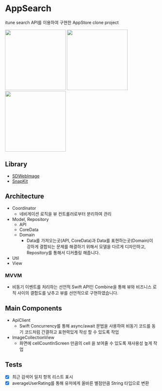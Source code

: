 # AppSearch

itune search API를 이용하여 구현한 AppStore clone project

<div>
  <img src="https://github.com/donggyushin/AppSearch/assets/34573243/a15f4040-294e-4a3a-94ce-0c73aa088dc2" width=200 />
  <img src="https://github.com/donggyushin/AppSearch/assets/34573243/fe083c1a-a1e4-48c5-b393-729122730c98" width=200 />
  <img src="https://github.com/donggyushin/AppSearch/assets/34573243/b3461c6b-6463-4ef7-9349-8247f3d3d7ef" width=200 />
</div>

## Library

- [SDWebImage](https://github.com/SDWebImage/SDWebImage)
- [SnapKit](https://github.com/SnapKit/SnapKit)

## Architecture

- Coordinator
  - 네비게이션 로직을 뷰 컨트롤러로부터 분리하여 관리
- Model, Repository
  - API
  - CoreData
  - Domain
    - Data를 가져오는곳(API, CoreData)과 Data를 표현하는곳(Domain)이 강하게 결합되는 문제를 해결하기 위해서 모델을 다르게 디자인하고, Repository를 통해서 디커플링 해줍니다.
- Util
- View

### MVVM

- 비동기 이벤트를 처리하는 선언적 Swift API인 Combine을 통해 뷰와 비즈니스 로직 사이의 결합도를 낮추고 뷰를 선언적으로 구현하였습니다.


## Main Components
- ApiClient
  - Swift Concurrency를 통해 async/await 문법을 사용하여 비동기 코드를 동기 코드처럼 간결하고 표현력있게 작성 할 수 있도록 작업
- ImageCollectionView
  - 화면에 cellCountInScreen 만큼의 cell 을 보여줄 수 있도록 재사용성 높게 작업


## Tests
- [x] 최근 검색어 일치 항목 리스트 표시
- [x] averageUserRating를 통해 유저에게 올바른 별점만큼 String 타입으로 변환
